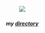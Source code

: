 
⠀⠀
⠀⠀⠀⠀
##### <p align="center">![](https://komarev.com/ghpvc/?username=trody&color=1a1a1c&label=-　(ᴗ͈˳ᴗ͈)⠀　&style=flat)</p>
##### <p align="center">my [directory](https://rentry.co/hollywood)</p>
⠀⠀
⠀⠀
